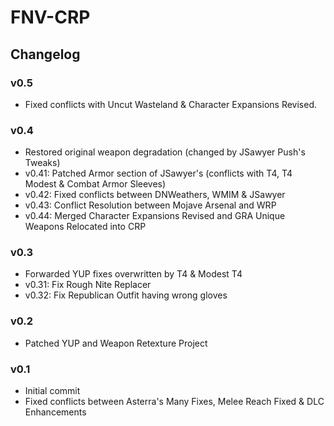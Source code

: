 # FNV-CRP
## Changelog
### v0.5
- Fixed conflicts with Uncut Wasteland & Character Expansions Revised.
### v0.4
- Restored original weapon degradation (changed by JSawyer Push's Tweaks)
- v0.41: Patched Armor section of JSawyer's (conflicts with T4, T4 Modest & Combat Armor Sleeves)
- v0.42: Fixed conflicts between DNWeathers, WMIM & JSawyer
- v0.43: Conflict Resolution between Mojave Arsenal and WRP
- v0.44: Merged Character Expansions Revised and GRA Unique Weapons Relocated into CRP
### v0.3
- Forwarded YUP fixes overwritten by T4 & Modest T4
- v0.31: Fix Rough Nite Replacer
- v0.32: Fix Republican Outfit having wrong gloves
### v0.2
- Patched YUP and Weapon Retexture Project
### v0.1
- Initial commit
- Fixed conflicts between Asterra's Many Fixes, Melee Reach Fixed & DLC Enhancements